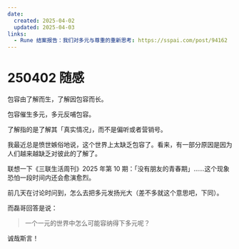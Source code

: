 ```yaml
---
date:
  created: 2025-04-02
  updated: 2025-04-03
links:
  - Rune 结案报告：我们对多元与尊重的重新思考: https://sspai.com/post/94162
---
```

# 250402 随感

包容由了解而生，了解因包容而长。

包容催生多元，多元反哺包容。

<!-- more -->

了解指的是了解其「真实情况」，而不是偏听或者营销号。

我最近总是愤世嫉俗地说，这个世界上太缺乏包容了。看来，有一部分原因是因为人们越来越缺乏对彼此的了解了。

联想一下《三联生活周刊》2025 年第 10 期：「没有朋友的青春期」……这个现象恐怕一段时间内还会愈演愈烈。

前几天在讨论时问到，怎么去把多元发扬光大（差不多就这个意思吧，下同）。

而磊哥回答是说：

> 一个一元的世界中怎么可能容纳得下多元呢？

诚哉斯言！
